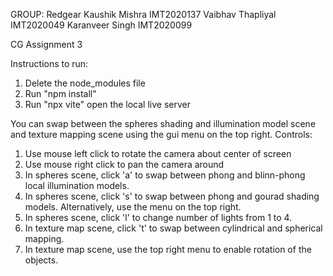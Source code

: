 GROUP: Redgear
Kaushik Mishra IMT2020137
Vaibhav Thapliyal IMT2020049
Karanveer Singh IMT2020099

CG Assignment 3

Instructions to run:
1. Delete the node_modules file
2. Run "npm install"
3. Run "npx vite" open the local live server

You can swap between the spheres shading and illumination model scene and texture mapping scene using the gui menu on the top right.
Controls:
1. Use mouse left click to rotate the camera about center of screen
2. Use mouse right click to pan the camera around
3. In spheres scene, click 'a' to swap between phong and blinn-phong local illumination models.
4. In spheres scene, click 's' to swap between phong and gourad shading models. Alternatively, use the menu on the top right.
5. In spheres scene, click 'l' to change number of lights from 1 to 4.
5. In texture map scene, click 't' to swap between cylindrical and spherical mapping.
6. In texture map scene, use the top right menu to enable rotation of the objects.
